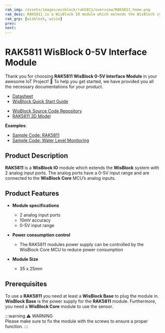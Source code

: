 ```yaml
---
rak_img: /assets/images/wisblock/rak5811/overview/RAK5811_home.png
rak_desc: RAK5811 is a WisBlock IO module which extends the WisBlock system with 2 analog input ports. The analog ports have a 0-5V input range and are connected to the WisBlock Core MCU’s analog inputs.
rak_grp: [wisblock, wisio]
prev: 
next: 
---
```



# RAK5811 WisBlock 0-5V Interface Module

Thank you for choosing **RAK5811 WisBlock 0-5V Interface Module** in your awesome IoT Project! 🎉 To help you get started, we have provided you all the necessary documentations for your product.

* [Datasheet](../Datasheet/)
* <a href="../../Quickstart/" target="_blank">WisBlock Quick Start Guide</a>
<!---* [WisBlock Quick Start Guide](../../Quickstart/)-->
* [WisBlock Source Code Repository](https://github.com/RAKWireless/WisBlock/)
* [RAK5811 3D Model](https://downloads.rakwireless.com/LoRa/WisBlock/WisBlock-3D/pwb-rak5811.stp)

**Examples**:

* [Sample Code: RAK5811](https://github.com/RAKWireless/WisBlock/tree/master/examples/sensors/RAK5811_0-5V)
* [Sample Code: Water Level Monitoring](https://github.com/RAKWireless/WisBlock/tree/master/examples/solutions/Water_Level_Monitoring)

## Product Description

**RAK5811** is a **WisBlock IO** module which extends the **WisBlock** system with 2 analog input ports. The analog ports have a 0-5V input range and are connected to the **WisBlock Core** MCU’s analog inputs.

## Product Features

* **Module specifications**
    * 2 analog input ports
    * 10mV accuracy
    * 0-5V input range

* **Power consumption control**
    * The RAK5811 modules power supply can be controlled by the WisBlock Core MCU to reduce power consumption

* **Module Size**
    * 35 x 25mm

## Prerequisites

To use a **RAK5811** you need at least a **WisBlock Base** to plug the module in. **WisBlock Base** is the power supply for the **RAK5811** module. Furthermore, you need a **WisBlock Core** module to use the sensor. 

:::warning ⚠️ WARNING    
Please make sure to fix the module with the screws to ensure a proper function.
:::
